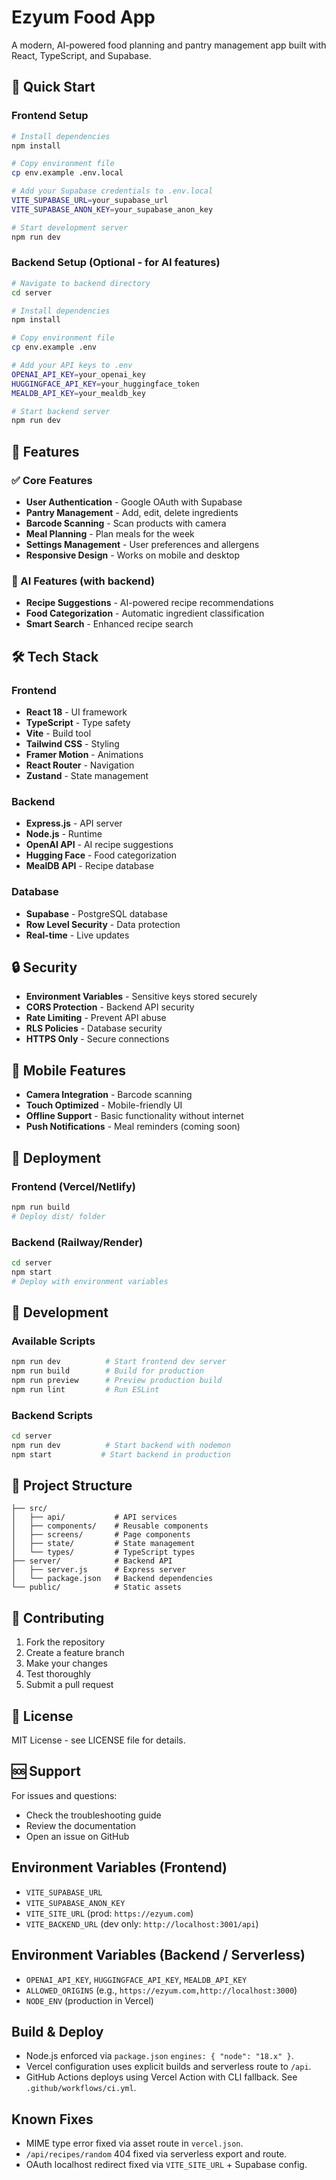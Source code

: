 # Ezyum Food App

A modern, AI-powered food planning and pantry management app built with React, TypeScript, and Supabase.

## 🚀 Quick Start

### Frontend Setup

```bash
# Install dependencies
npm install

# Copy environment file
cp env.example .env.local

# Add your Supabase credentials to .env.local
VITE_SUPABASE_URL=your_supabase_url
VITE_SUPABASE_ANON_KEY=your_supabase_anon_key

# Start development server
npm run dev
```

### Backend Setup (Optional - for AI features)

```bash
# Navigate to backend directory
cd server

# Install dependencies
npm install

# Copy environment file
cp env.example .env

# Add your API keys to .env
OPENAI_API_KEY=your_openai_key
HUGGINGFACE_API_KEY=your_huggingface_token
MEALDB_API_KEY=your_mealdb_key

# Start backend server
npm run dev
```

## 🔧 Features

### ✅ Core Features

- **User Authentication** - Google OAuth with Supabase
- **Pantry Management** - Add, edit, delete ingredients
- **Barcode Scanning** - Scan products with camera
- **Meal Planning** - Plan meals for the week
- **Settings Management** - User preferences and allergens
- **Responsive Design** - Works on mobile and desktop

### 🤖 AI Features (with backend)

- **Recipe Suggestions** - AI-powered recipe recommendations
- **Food Categorization** - Automatic ingredient classification
- **Smart Search** - Enhanced recipe search

## 🛠️ Tech Stack

### Frontend

- **React 18** - UI framework
- **TypeScript** - Type safety
- **Vite** - Build tool
- **Tailwind CSS** - Styling
- **Framer Motion** - Animations
- **React Router** - Navigation
- **Zustand** - State management

### Backend

- **Express.js** - API server
- **Node.js** - Runtime
- **OpenAI API** - AI recipe suggestions
- **Hugging Face** - Food categorization
- **MealDB API** - Recipe database

### Database

- **Supabase** - PostgreSQL database
- **Row Level Security** - Data protection
- **Real-time** - Live updates

## 🔒 Security

- **Environment Variables** - Sensitive keys stored securely
- **CORS Protection** - Backend API security
- **Rate Limiting** - Prevent API abuse
- **RLS Policies** - Database security
- **HTTPS Only** - Secure connections

## 📱 Mobile Features

- **Camera Integration** - Barcode scanning
- **Touch Optimized** - Mobile-friendly UI
- **Offline Support** - Basic functionality without internet
- **Push Notifications** - Meal reminders (coming soon)

## 🚀 Deployment

### Frontend (Vercel/Netlify)

```bash
npm run build
# Deploy dist/ folder
```

### Backend (Railway/Render)

```bash
cd server
npm start
# Deploy with environment variables
```

## 🔧 Development

### Available Scripts

```bash
npm run dev          # Start frontend dev server
npm run build        # Build for production
npm run preview      # Preview production build
npm run lint         # Run ESLint
```

### Backend Scripts

```bash
cd server
npm run dev          # Start backend with nodemon
npm start           # Start backend in production
```

## 📁 Project Structure

```
├── src/
│   ├── api/           # API services
│   ├── components/    # Reusable components
│   ├── screens/       # Page components
│   ├── state/         # State management
│   └── types/         # TypeScript types
├── server/            # Backend API
│   ├── server.js      # Express server
│   └── package.json   # Backend dependencies
└── public/            # Static assets
```

## 🤝 Contributing

1. Fork the repository
2. Create a feature branch
3. Make your changes
4. Test thoroughly
5. Submit a pull request

## 📄 License

MIT License - see LICENSE file for details.

## 🆘 Support

For issues and questions:

- Check the troubleshooting guide
- Review the documentation
- Open an issue on GitHub

## Environment Variables (Frontend)
- `VITE_SUPABASE_URL`
- `VITE_SUPABASE_ANON_KEY`
- `VITE_SITE_URL` (prod: `https://ezyum.com`)
- `VITE_BACKEND_URL` (dev only: `http://localhost:3001/api`)

## Environment Variables (Backend / Serverless)
- `OPENAI_API_KEY`, `HUGGINGFACE_API_KEY`, `MEALDB_API_KEY`
- `ALLOWED_ORIGINS` (e.g., `https://ezyum.com,http://localhost:3000`)
- `NODE_ENV` (production in Vercel)

## Build & Deploy
- Node.js enforced via `package.json` `engines: { "node": "18.x" }`.
- Vercel configuration uses explicit builds and serverless route to `/api`.
- GitHub Actions deploys using Vercel Action with CLI fallback. See `.github/workflows/ci.yml`.

## Known Fixes
- MIME type error fixed via asset route in `vercel.json`.
- `/api/recipes/random` 404 fixed via serverless export and route.
- OAuth localhost redirect fixed via `VITE_SITE_URL` + Supabase config.
